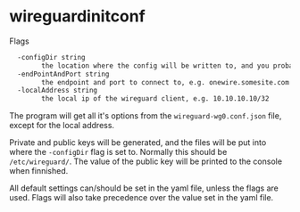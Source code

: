 # wireguardinitconf

Flags

```bash
  -configDir string
        the location where the config will be written to, and you probably want to set this to '/etc/wireguard/' (default "./wireguard/")
  -endPointAndPort string
        the endpoint and port to connect to, e.g. onewire.somesite.com:5560
  -localAddress string
        the local ip of the wireguard client, e.g. 10.10.10.10/32
```

The program will get all it's options from the `wireguard-wg0.conf.json` file, except for the local address.

Private and public keys will be generated, and the files will be put into where the `-configDir` flag is set to. Normally this should be `/etc/wireguard/`.
The value of the public key will be printed to the console when finnished.

All default settings can/should be set in the yaml file, unless the flags are used. Flags will also take precedence over the value set in the yaml file.